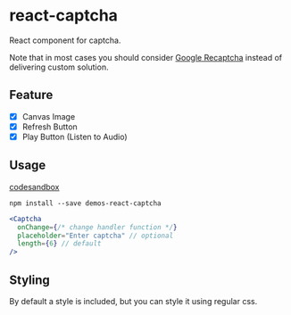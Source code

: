 # react-captcha

React component for captcha.

Note that in most cases you should consider [Google Recaptcha](https://www.google.com/recaptcha/intro/v3.html) instead of delivering custom solution.

## Feature

- [x] Canvas Image
- [x] Refresh Button
- [x] Play Button (Listen to Audio)

## Usage

[codesandbox](https://codesandbox.io/s/lrzwx9mo2l)

```
npm install --save demos-react-captcha
```

```jsx
<Captcha
  onChange={/* change handler function */}
  placeholder="Enter captcha" // optional
  length={6} // default
/>
```

## Styling

By default a style is included, but you can style it using regular css.
